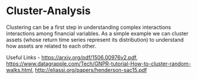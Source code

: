 # Cluster-Analysis
Clustering can be a first step in understanding complex interactions interactions among financial variables.
As a simple example we can cluster assets (whose return time series represent its distribution) to understand how assets are related to each other. 

Useful Links - https://arxiv.org/pdf/1506.00976v2.pdf, https://www.datagrapple.com/Tech/GNPR-tutorial-How-to-cluster-random-walks.html, http://eliassi.org/papers/henderson-sac15.pdf
